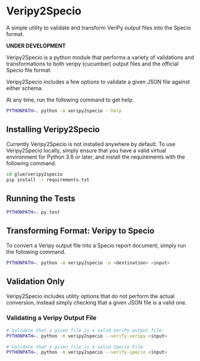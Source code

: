 # Veripy2Specio

A simple utility to validate and transform VeriPy output files into the Specio format.

**UNDER DEVELOPMENT**

Veripy2Specio is a python module that performs a variety of validations and transformations to both veripy (cucumber) output files and the official Specio file format.

Veripy2Specio includes a few options to validate a given JSON file against either schema.

At any time, run the following command to get help.

```bash
PYTHONPATH=. python -m veripy2specio --help
```

## Installing Veripy2Specio

Currently Veripy2Specio is not installed anywhere by default. To use Veripy2Specio locally, simply ensure that you have a valid virtual environment for Python 3.6 or later, and install the requirements with the following command.

```bash
cd glue/veripy2specio
pip install -r requirements.txt
```


## Running the Tests

```bash
PYTHONPATH=. py.test
```


## Transforming Format: Veripy to Specio

To convert a Veripy output file into a Specio report document, simply run the following command.

```bash
PYTHONPATH=. python -m veripy2specio -o <destination> <input>
```


## Validation Only

Veripy2Specio includes utility options that do not perform the actual conversion, instead simply checking that a given JSON file is a valid one.


### Validating a Veripy Output File


```bash
# Validate that a given file is a valid VeriPy output file.
PYTHONPATH=. python -m veripy2specio --verify-veripy <input>

# Validate that a given file is a valid Specio File
PYTHONPATH=. python -m veripy2specio --verify-specio <input>
```
